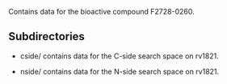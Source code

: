 Contains data for the bioactive compound F2728-0260.

## Subdirectories

- cside/ contains data for the C-side search space on rv1821.

- nside/ contains data for the N-side search space on rv1821.

